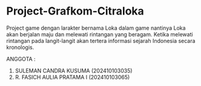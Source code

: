 # Project-Grafkom-Citraloka 
Project game dengan larakter bernama Loka dalam game nantinya Loka akan berjalan maju dan melewati rintangan yang beragam. Ketika melewati rintangan pada langit-langit akan tertera informasi sejarah Indonesia secara kronologis.

ANGGOTA :
1. SULEMAN CANDRA KUSUMA        (202410103035)
2. R. FASICH AULIA PRATAMA I    (202410103065)
